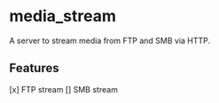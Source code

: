 # media_stream

A server to stream media from FTP and SMB via HTTP.

## Features

[x] FTP stream
[] SMB stream